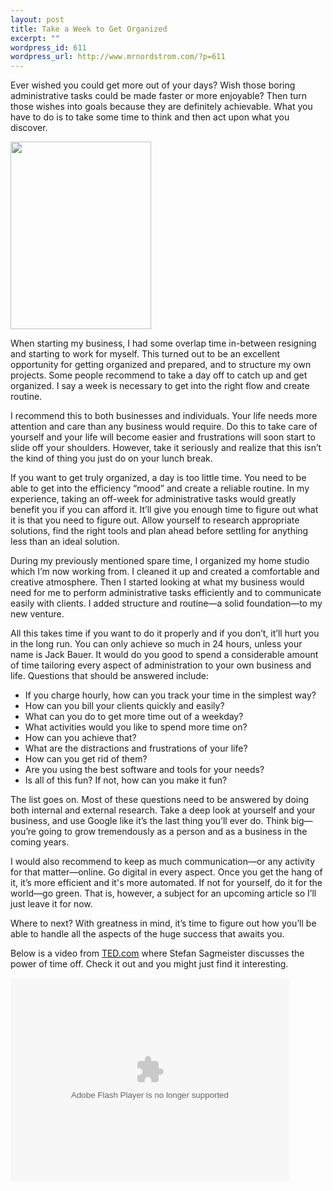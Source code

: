 ```yaml
--- 
layout: post
title: Take a Week to Get Organized
excerpt: ""
wordpress_id: 611
wordpress_url: http://www.mrnordstrom.com/?p=611
---
```

<p>Ever wished you could get more out of your days? Wish those boring administrative tasks could be made faster or more enjoyable? Then turn those wishes into goals because they are definitely achievable. What you have to do is to take some time to think and then act upon what you discover.</p>
<!--more-->
<a href="http://www.mrnordstrom.com/wp-content/uploads/2010/01/IMG_0479.jpg"><img src="http://www.mrnordstrom.com/wp-content/uploads/2010/01/IMG_0479-225x300.jpg" alt="" title="Bookshelf Jan 2010" width="225" height="300" class="alignright size-medium wp-image-634" /></a>

<p>When starting my business, I had some overlap time in-between resigning and starting to work for myself. This turned out to be an excellent opportunity for getting organized and prepared, and to structure my own projects. Some people recommend to take a day off to catch up and get organized. I say a week is necessary to get into the right flow and create routine.</p>

<p>I recommend this to both businesses and individuals. Your life needs more attention and care than any business would require. Do this to take care of yourself and your life will become easier and frustrations will soon start to slide off your shoulders. However, take it seriously and realize that this isn&rsquo;t the kind of thing you just do on your lunch break.</p>

<p>If you want to get truly organized, a day is too little time. You need to be able to get into the efficiency &ldquo;mood&rdquo; and create a reliable routine. In my experience, taking an off-week for administrative tasks would greatly benefit you if you can afford it. It&rsquo;ll give you enough time to figure out what it is that you need to figure out. Allow yourself to research appropriate solutions, find the right tools and plan ahead before settling for anything less than an ideal solution.</p>

<p>During my previously mentioned spare time, I organized my home studio which I&rsquo;m now working from. I cleaned it up and created a comfortable and creative atmosphere. Then I started looking at what my business would need for me to perform administrative tasks efficiently and to communicate easily with clients. I added structure and routine&mdash;a solid foundation&mdash;to my new venture.</p>

<p>All this takes time if you want to do it properly and if you don&rsquo;t, it&rsquo;ll hurt you in the long run. You can only achieve so much in 24 hours, unless your name is Jack Bauer. It would do you good to spend a considerable amount of time tailoring every aspect of administration to your own business and life. Questions that should be answered include:</p>

<ul>
<li>If you charge hourly, how can you track your time in the simplest way?</li>
<li>How can you bill your clients quickly and easily?</li>
<li>What can you do to get more time out of a weekday?</li>
<li>What activities would you like to spend more time on?</li>
<li>How can you achieve that?</li>
<li>What are the distractions and frustrations of your life?</li>
<li>How can you get rid of them?</li>
<li>Are you using the best software and tools for your needs?</li>
<li>Is all of this fun? If not, how can you make it fun?</li>
</ul>

<p>The list goes on. Most of these questions need to be answered by doing both internal and external research. Take a deep look at yourself and your business, and use Google like it&rsquo;s the last thing you&rsquo;ll ever do. Think big&mdash;you&rsquo;re going to grow tremendously as a person and as a business in the coming years.</p>

<p>I would also recommend to keep as much communication&mdash;or any activity for that matter&mdash;online. Go digital in every aspect. Once you get the hang of it, it&rsquo;s more efficient and it&#x27;s more automated. If not for yourself, do it for the world&mdash;go green. That is, however, a subject for an upcoming article so I&rsquo;ll just leave it for now.</p>

<p>Where to next? With greatness in mind, it&rsquo;s time to figure out how you&rsquo;ll be able to handle all the aspects of the huge success that awaits you.</p>

<p>Below is a video from <a href="http://www.ted.com/talks/stefan_sagmeister_the_power_of_time_off.html">TED.com</a> where Stefan Sagmeister discusses the power of time off. Check it out and you might just find it interesting.</p>

<!--copy and paste--><object width="446" height="326"><param name="movie" value="http://video.ted.com/assets/player/swf/EmbedPlayer.swf"></param><param name="allowFullScreen" value="true" /><param name="wmode" value="transparent"></param><param name="bgColor" value="#ffffff"></param> <param name="flashvars" value="vu=http://video.ted.com/talks/dynamic/StefanSagmeister_2009G-medium.flv&su=http://images.ted.com/images/ted/tedindex/embed-posters/StefanSagmeister-2009G.embed_thumbnail.jpg&vw=432&vh=240&ap=0&ti=649&introDuration=16500&adDuration=4000&postAdDuration=2000&adKeys=talk=stefan_sagmeister_the_power_of_time_off;year=2009;theme=speaking_at_tedglobal2009;theme=new_on_ted_com;theme=the_creative_spark;theme=tales_of_invention;theme=what_makes_us_happy;theme=might_you_live_a_great_deal_longer;theme=unconventional_explanations;theme=not_business_as_usual;event=TEDGlobal+2009;&preAdTag=tconf.ted/embed;tile=1;sz=512x288;" /><embed src="http://video.ted.com/assets/player/swf/EmbedPlayer.swf" pluginspace="http://www.macromedia.com/go/getflashplayer" type="application/x-shockwave-flash" wmode="transparent" bgColor="#ffffff" width="446" height="326" allowFullScreen="true" flashvars="vu=http://video.ted.com/talks/dynamic/StefanSagmeister_2009G-medium.flv&su=http://images.ted.com/images/ted/tedindex/embed-posters/StefanSagmeister-2009G.embed_thumbnail.jpg&vw=432&vh=240&ap=0&ti=649&introDuration=16500&adDuration=4000&postAdDuration=2000&adKeys=talk=stefan_sagmeister_the_power_of_time_off;year=2009;theme=speaking_at_tedglobal2009;theme=new_on_ted_com;theme=the_creative_spark;theme=tales_of_invention;theme=what_makes_us_happy;theme=might_you_live_a_great_deal_longer;theme=unconventional_explanations;theme=not_business_as_usual;event=TEDGlobal+2009;"></embed></object>
